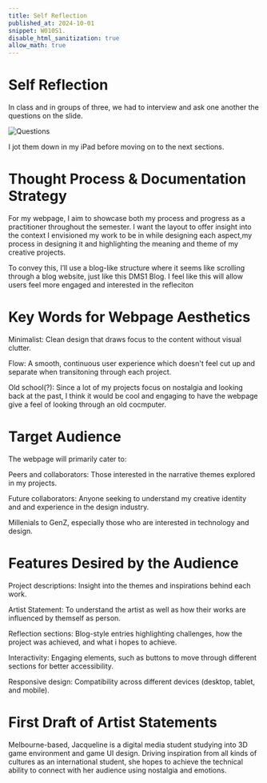 ```yaml
---
title: Self Reflection
published_at: 2024-10-01
snippet: W010S1.
disable_html_sanitization: true
allow_math: true
---
```


# Self Reflection

In class and in groups of three, we had to interview and ask one another the questions on the slide.

![Questions](/w010s1/w10s1.jpg)

I jot them down in my iPad before moving on to the next sections.

# Thought Process & Documentation Strategy

For my webpage, I aim to showcase both my process and progress as a practitioner throughout the semester. I want the layout to offer insight into the context I envisioned my work to be in while designing each aspect,my process in designing it and highlighting the meaning and theme of my creative projects.

To convey this, I’ll use a blog-like structure where it seems like scrolling through a blog website, just like this DMS1 Blog. I feel like this will allow users feel more engaged and interested in the refleciton

# Key Words for Webpage Aesthetics

Minimalist: Clean design that draws focus to the content without visual clutter.

Flow: A smooth, continuous user experience which doesn't feel cut up and separate when transitoning through each project.

Old school(?): Since a lot of my projects focus on nostalgia and looking back at the past, I think it would be cool and engaging to have the webpage give a feel of looking through an old cocmputer.

# Target Audience

The webpage will primarily cater to:

Peers and collaborators: Those interested in the narrative themes explored in my projects.

Future collaborators: Anyone seeking to understand my creative identity and and experience in the design industry.

Millenials to GenZ, especially those who are interested in technology and design.

# Features Desired by the Audience

Project descriptions: Insight into the themes and inspirations behind each work.

Artist Statement: To understand the artist as well as how their works are influenced by themself as  person.

Reflection sections: Blog-style entries highlighting challenges, how the project was achieved, and what i hopes to achieve.

Interactivity: Engaging elements, such as buttons to move through different sections for better accessibility.

Responsive design: Compatibility across different devices (desktop, tablet, and mobile).

# First Draft of Artist Statements

Melbourne-based, Jacqueline is a digital media student studying into 3D game environment and game UI design. Driving inspiration from all kinds of cultures as an international student, she hopes to achieve the technical ability to connect with her
audience using nostalgia and emotions.